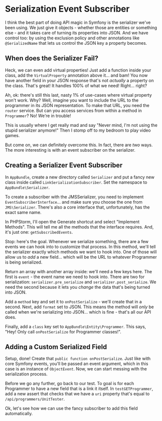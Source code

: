 # Serialization Event Subscriber

I think the best part of doing API magic in Symfony is the serializer we've been
using. We just give it objects - whether those are entities or something else - and
it takes care of turning its properties into JSON. And we have control too: by using
the exclusion policy and other annotations like `@SerializedName` that lets us control
the JSON key a property becomes.

## When does the Serializer Fail?

Heck, we can even add virtual properties! Just add a function inside your class,
add the `VirtualProperty` annotation above it... and bam! You now have another field
in your JSON response that's not *actually* a property on the class. That's great!
It handles 100% of what we need! Right... right?

Ah, ok: there's still this last, nasty 1% of use-cases where virtual property won't
work. Why? Well, imagine you want to include the URL to the programmer in its JSON
representation. To make that URL, you need the `router` service. But can you access
services from within a method in `Programmer`? No! We're in trouble!

This is usually where I get really mad and say "Never mind, I'm not using the stupid
serializer anymore!" Then I stomp off to my bedroom to play video games.

But come on, we can definitely overcome this. In fact, there are *two* ways. The
more interesting is with an event subscriber on the serializer.

## Creating a Serializer Event Subscriber

In `AppBundle`, create a new directory called `Serializer` and put a fancy new class
inside called `LinkSerializationSubscriber`. Set the namespace to `AppBundle\Serializer`.

To create a subscriber with the JMSSerializer, you need to implement `EventSubscriberInterface`...
and make sure you choose the one from `JMS\Serializer`. There's also a core interface
that, unfortunately, has the exact same name.

In PHPStorm, I'll open the Generate shortcut and select "Implement Methods". This
will tell me all the methods that the interface requires. And, it's just one:
`getSubscribedEvents`.

Stop: here's the goal. Whenever we serialize something, there are a few events we
can hook into to customize that process. In this method, we'll tell the serializer
exactly which methods we want to hook into. One of those will allow us to *add* a
new field... which will be the URL to whatever Programmer is being serialized.

Return an array with another array inside: we'll need a few keys here. The first
is `event` - the event name we need to hook into. There are two for serialization:
`serializer.pre_serialize` and `serializer.post_serialize`. We need the second because
it lets you *change* the data that's being turned into JSON.

Add a `method` key and set it to `onPostSerialize` - we'll create that in a
second. Next, add `format` set to JSON. This means the method will *only* be called
when we're serializing into JSON... which is fine - that's all our API does.

Finally, add a `class` key set to `AppBundle\Entity\Programmer`. This says, "Hey!
Only call `onPostSerialize` for Programmer classes!".

## Adding a Custom Serialized Field

Setup, done! Create that `public function onPostSerialize`. Just like with core Symfony
events, you'll be passed an event argument, which in this case is an instance of
`ObjectEvent`. Now, we can start messing with the serialization process.

Before we go any further, go back to our test. To goal is for each Programmer to
have a new field that is a link it itself. In `testGETProgrammer`, add a new assert
that checks that we have a `uri` property that's equal to `/api/programmers/UnitTester`.

Ok, let's see how we can use the fancy subscriber to add this field automatically.
